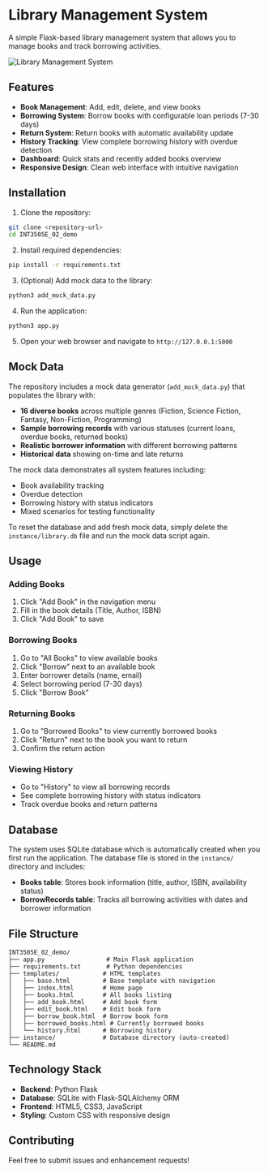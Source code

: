 # Library Management System

A simple Flask-based library management system that allows you to manage books and track borrowing activities.

![Library Management System](https://github.com/user-attachments/assets/3c2836a3-3524-4601-b40a-5dbf0429d252)

## Features

- **Book Management**: Add, edit, delete, and view books
- **Borrowing System**: Borrow books with configurable loan periods (7-30 days)
- **Return System**: Return books with automatic availability update
- **History Tracking**: View complete borrowing history with overdue detection
- **Dashboard**: Quick stats and recently added books overview
- **Responsive Design**: Clean web interface with intuitive navigation

## Installation

1. Clone the repository:
```bash
git clone <repository-url>
cd INT3505E_02_demo
```

2. Install required dependencies:
```bash
pip install -r requirements.txt
```

3. (Optional) Add mock data to the library:
```bash
python3 add_mock_data.py
```

4. Run the application:
```bash
python3 app.py
```

5. Open your web browser and navigate to `http://127.0.0.1:5000`

## Mock Data

The repository includes a mock data generator (`add_mock_data.py`) that populates the library with:

- **16 diverse books** across multiple genres (Fiction, Science Fiction, Fantasy, Non-Fiction, Programming)
- **Sample borrowing records** with various statuses (current loans, overdue books, returned books)
- **Realistic borrower information** with different borrowing patterns
- **Historical data** showing on-time and late returns

The mock data demonstrates all system features including:
- Book availability tracking
- Overdue detection
- Borrowing history with status indicators
- Mixed scenarios for testing functionality

To reset the database and add fresh mock data, simply delete the `instance/library.db` file and run the mock data script again.

## Usage

### Adding Books
1. Click "Add Book" in the navigation menu
2. Fill in the book details (Title, Author, ISBN)
3. Click "Add Book" to save

### Borrowing Books
1. Go to "All Books" to view available books
2. Click "Borrow" next to an available book
3. Enter borrower details (name, email)
4. Select borrowing period (7-30 days)
5. Click "Borrow Book"

### Returning Books
1. Go to "Borrowed Books" to view currently borrowed books
2. Click "Return" next to the book you want to return
3. Confirm the return action

### Viewing History
- Go to "History" to view all borrowing records
- See complete borrowing history with status indicators
- Track overdue books and return patterns

## Database

The system uses SQLite database which is automatically created when you first run the application. The database file is stored in the `instance/` directory and includes:

- **Books table**: Stores book information (title, author, ISBN, availability status)
- **BorrowRecords table**: Tracks all borrowing activities with dates and borrower information

## File Structure

```
INT3505E_02_demo/
├── app.py                 # Main Flask application
├── requirements.txt       # Python dependencies
├── templates/            # HTML templates
│   ├── base.html         # Base template with navigation
│   ├── index.html        # Home page
│   ├── books.html        # All books listing
│   ├── add_book.html     # Add book form
│   ├── edit_book.html    # Edit book form
│   ├── borrow_book.html  # Borrow book form
│   ├── borrowed_books.html # Currently borrowed books
│   └── history.html      # Borrowing history
├── instance/             # Database directory (auto-created)
└── README.md
```

## Technology Stack

- **Backend**: Python Flask
- **Database**: SQLite with Flask-SQLAlchemy ORM
- **Frontend**: HTML5, CSS3, JavaScript
- **Styling**: Custom CSS with responsive design

## Contributing

Feel free to submit issues and enhancement requests!